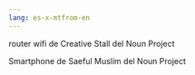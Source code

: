 ```yaml
---
lang: es-x-mtfrom-en
---
```

router wifi de Creative Stall del Noun Project  

 Smartphone de Saeful Muslim del Noun Project  
